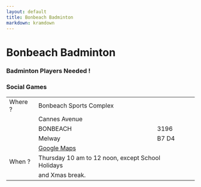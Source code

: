 ```yaml
---
layout: default
title: Bonbeach Badminton
markdown: kramdown
---
```

# Bonbeach Badminton
### Badminton Players Needed !
### Social Games

<table border="0" width="100%">
  <tbody>
    <tr>
      <td>Where ?</td>
      <td>Bonbeach Sports Complex</td>
      <td> </td>
    </tr>
    <tr>
      <td> </td>
      <td>Cannes Avenue</td>
      <td> </td>
    </tr>
    <tr>
      <td> </td>
      <td>BONBEACH</td>
      <td>3196</td>
    </tr>
    <tr>
      <td> </td>
      <td>Melway</td>
      <td>B7 D4</td>
    </tr>
    <tr>
      <td> </td>
      <td><a href="https://www.google.co.th/maps/place/Chelsea+Basketball+Stadium/@-38.0623822,145.1253388,17z/data=!4m8!1m2!2m1!1sBonbeach+Sports+Complex,++Cannes+Avenue,+BONBEACH+VIC,+Australia!3m4!1s0x0:0x4b11e8cda327d5f4!8m2!3d-38.0622849!4d145.1267874?hl=en">Google Maps</a></td>
      <td> </td>
    </tr>
    <tr>
      <td>When ?</td>
      <td colspan="2">Thursday 10 am to 12 noon, except School Holidays</td>
      <td> </td>
    </tr>
    <tr>
      <td> </td>
      <td>and Xmas break.</td>
      <td> </td>
    </tr>
  </tbody>
</table>
